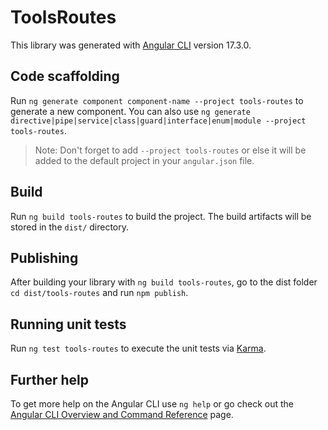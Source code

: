 # ToolsRoutes

This library was generated with [Angular CLI](https://github.com/angular/angular-cli) version 17.3.0.

## Code scaffolding

Run `ng generate component component-name --project tools-routes` to generate a new component. You can also use `ng generate directive|pipe|service|class|guard|interface|enum|module --project tools-routes`.
> Note: Don't forget to add `--project tools-routes` or else it will be added to the default project in your `angular.json` file. 

## Build

Run `ng build tools-routes` to build the project. The build artifacts will be stored in the `dist/` directory.

## Publishing

After building your library with `ng build tools-routes`, go to the dist folder `cd dist/tools-routes` and run `npm publish`.

## Running unit tests

Run `ng test tools-routes` to execute the unit tests via [Karma](https://karma-runner.github.io).

## Further help

To get more help on the Angular CLI use `ng help` or go check out the [Angular CLI Overview and Command Reference](https://angular.io/cli) page.
